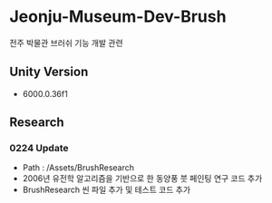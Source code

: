 # Jeonju-Museum-Dev-Brush
전주 박물관 브러쉬 기능 개발 관련

## Unity Version
- 6000.0.36f1

## Research

### 0224 Update

- Path : /Assets/BrushResearch
- 2006년 유전학 알고리즘을 기반으로 한 동양풍 붓 페인팅 연구 코드 추가
- BrushResearch 씬 파일 추가 및 테스트 코드 추가